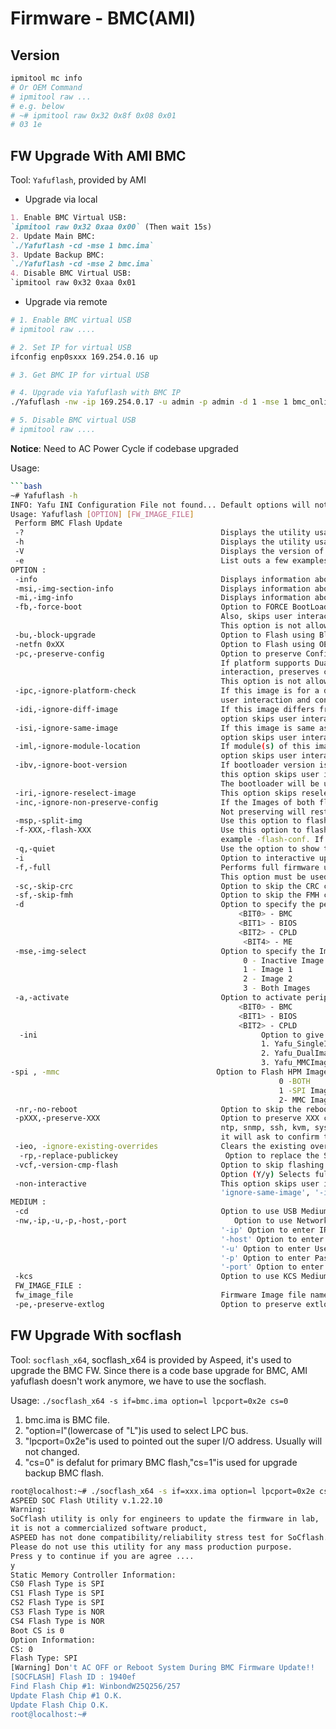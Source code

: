 # Firmware - BMC(AMI)

## Version

```bash
ipmitool mc info
# Or OEM Command
# ipmitool raw ... 
# e.g. below
# ~# ipmitool raw 0x32 0x8f 0x08 0x01
# 03 1e
```

## FW Upgrade With AMI BMC

Tool: `Yafuflash`, provided by AMI

- Upgrade via local
```md
1. Enable BMC Virtual USB:
`ipmitool raw 0x32 0xaa 0x00` (Then wait 15s)
2. Update Main BMC:  
`./Yafuflash -cd -mse 1 bmc.ima`
3. Update Backup BMC: 
`./Yafuflash -cd -mse 2 bmc.ima`
4. Disable BMC Virtual USB:
`ipmitool raw 0x32 0xaa 0x01
```

- Upgrade via remote
```bash
# 1. Enable BMC virtual USB
# ipmitool raw ....

# 2. Set IP for virtual USB
ifconfig enp0sxxx 169.254.0.16 up

# 3. Get BMC IP for virtual USB

# 4. Upgrade via Yafuflash with BMC IP
./Yafuflash -nw -ip 169.254.0.17 -u admin -p admin -d 1 -mse 1 bmc_online_upgrade.ima

# 5. Disable BMC virtual USB
# ipmitool raw ....
```

**Notice**: Need to AC Power Cycle if codebase upgraded

Usage:
```bash
```bash
~# Yafuflash -h
INFO: Yafu INI Configuration File not found... Default options will not be applied...
Usage: Yafuflash [OPTION] [FW_IMAGE_FILE]
 Perform BMC Flash Update
 -?                                            Displays the utility usage
 -h                                            Displays the utility usage
 -V                                            Displays the version of the tool
 -e                                            List outs a few examples of the tool
OPTION :
 -info                                         Displays information about current FW and new FW.
 -msi,-img-section-info                        Displays information about current FW Sections.
 -mi,-img-info                                 Displays information about current FW Versions.
 -fb,-force-boot                               Option to FORCE BootLoader upgrade during full upgrade.
                                               Also, skips user interaction in Interactive Upgrade mode.
                                               This option is not allowed with interactive upgrade option
 -bu,-block-upgrade                            Option to Flash using Block by Block method
 -netfn 0xXX                                   Option to Flash using OEM specific Netfuncion
 -pc,-preserve-config                          Option to preserve Config Module during full upgrade.
                                               If platform supports Dual Image, this option skips user
                                               interaction, preserves config and continues update process.
                                               This option is not allowed with interactive upgrade option.
 -ipc,-ignore-platform-check                   If this image is for a different platform, this option skips
                                               user interaction and continues update process.
 -idi,-ignore-diff-image                       If this image differs from the one currently programmed, this
                                               option skips user interaction and continues update process.
 -isi,-ignore-same-image                       If this image is same as the one currently programmed, this
                                               option skips user interaction and continues update process.
 -iml,-ignore-module-location                  If module(s) of this image is/are in a different location, this
                                               option skips user interaction and continues update process.
 -ibv,-ignore-boot-version                     If bootloader version is different and -force-boot is not specified,
                                               this option skips user interaction and continues update process.
                                               The bootloader will be updated.
 -iri,-ignore-reselect-image                   This option skips reselecting the active image.
 -inc,-ignore-non-preserve-config              If the Images of both flash share the same Configuration area.
                                               Not preserving will restore to default factory settings, this option skips it.
 -msp,-split-img                               Use this option to flash split image.
 -f-XXX,-flash-XXX                             Use this option to flash spection section where XXX denotes name of the section,
                                               example -flash-conf. If it is split image need to give -split-img along with this option.
 -q,-quiet                                     Use the option to show the minimum flash progress details.
 -i                                            Option to interactive upgrade (upgrade only required Modules)
 -f,-full                                      Performs full firmware upgrade with Interactive Upgrade mode. Skips option to select individual module upgrade.
                                               This option must be used along with -i (-interactive) option.
 -sc,-skip-crc                                 Option to skip the CRC check(Only for Dual Image Support)
 -sf,-skip-fmh                                 Option to skip the FMH check(Only for Dual Image Support)
 -d                                            Option to specify the peripheral(Only for Dual Image Support)
                                                   <BIT0> - BMC
                                                   <BIT1> - BIOS
                                                   <BIT2> - CPLD
                                                    <BIT4> - ME
 -mse,-img-select                              Option to specify the Image to be updated
                                                    0 - Inactive Image
                                                    1 - Image 1
                                                    2 - Image 2
                                                    3 - Both Images
 -a,-activate                                  Option to activate peripheral devices
                                                   <BIT0> - BMC
                                                   <BIT1> - BIOS
                                                   <BIT2> - CPLD
  -ini                                                  Option to give ini file as input.Ini file should be present in the current directory of the Yafuflash executable or in /etc folder
                                                        1. Yafu_SingleImage.ini - For Single Image.
                                                        2. Yafu_DualImage.ini   - For Dual Image.
                                                        3. Yafu_MMCImage.ini  - For MMC Image.
-spi , -mmc                                   Option to Flash HPM Image Component wise
                                                            0 -BOTH
                                                            1 -SPI Image
                                                            2- MMC Image
 -nr,-no-reboot                                Option to skip the reboot
 -pXXX,-preserve-XXX                           Option to preserve XXX configuration. Where XXX falls in sdr, fru, sel, ipmi, auth, net,
                                               ntp, snmp, ssh, kvm, syslog. If the preserve status of another configuration is enabled, then
                                               it will ask to confirm that those configuration is to be preserved.
 -ieo, -ignore-existing-overrides              Clears the existing overrides and preserves only the overrides given in command line if any
  -rp,-replace-publickey                        Option to replace the Signed Image Key in Existing Firmware
 -vcf,-version-cmp-flash                       Option to skip flashing modules only if the versions are same by selecting (N/n).
                                               Option (Y/y) Selects full firmware upgrade mode.
 -non-interactive                              This option skips user interaction. This option cannot be used along with 'ignore-diff-image',
                                               'ignore-same-image', '-ignore-module-location' & '-ignore-boot-version' options.
MEDIUM :
 -cd                                           Option to use USB Medium
 -nw,-ip,-u,-p,-host,-port                        Option to use Network Medium
                                               '-ip' Option to enter IP, when using Network Medium
                                               '-host' Option to enter host name, When using Network Medium
                                               '-u' Option to enter UserName, When using Network Medium
                                               '-p' Option to enter Password, When using Network Medium
                                               '-port' Option to enter Port Number
 -kcs                                          Option to use KCS Medium
 FW_IMAGE_FILE :
 fw_image_file                                 Firmware Image file name
 -pe,-preserve-extlog                          Option to preserve extlog configuration during firmware flash
```


## FW Upgrade With socflash

Tool: `socflash_x64`, socflash_x64 is provided by Aspeed, it's used to upgrade the BMC FW. Since there is a code base upgrade for BMC, AMI yafuflash doesn't work anymore, we have to use the socflash.

Usage: `./socflash_x64 -s if=bmc.ima option=l lpcport=0x2e cs=0`

1. bmc.ima is BMC file.
2. "option=l"(lowercase of "L")is used to select LPC bus.
3. "lpcport=0x2e"is used to pointed out the super I/O address. Usually will not changed.
4. "cs=0" is defalut for primary BMC flash,"cs=1"is used for upgrade backup BMC flash.

```bash
root@localhost:~# ./socflash_x64 -s if=xxx.ima option=l lpcport=0x2e cs=0
ASPEED SOC Flash Utility v.1.22.10
Warning:
SoCflash utility is only for engineers to update the firmware in lab,
it is not a commercialized software product,
ASPEED has not done compatibility/reliability stress test for SoCflash.
Please do not use this utility for any mass production purpose.
Press y to continue if you are agree ....
y
Static Memory Controller Information:
CS0 Flash Type is SPI
CS1 Flash Type is SPI
CS2 Flash Type is SPI
CS3 Flash Type is NOR
CS4 Flash Type is NOR
Boot CS is 0
Option Information:
CS: 0
Flash Type: SPI
[Warning] Don't AC OFF or Reboot System During BMC Firmware Update!!
[SOCFLASH] Flash ID : 1940ef
Find Flash Chip #1: WinbondW25Q256/257
Update Flash Chip #1 O.K.
Update Flash Chip O.K.
root@localhost:~#
```

